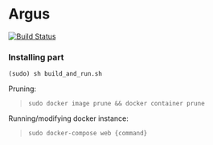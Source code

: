 # Argus

[![Build Status](https://dev.azure.com/eespina002/eespina002/_apis/build/status/ExcelE.horus-scope-rest?branchName=api.1)](https://dev.azure.com/eespina002/eespina002/_build/latest?definitionId=2?branchName=api.1)

### Installing part

`(sudo) sh build_and_run.sh`

Pruning:  
> `sudo docker image prune && docker container prune`

Running/modifying docker instance:  
> `sudo docker-compose web {command}`
